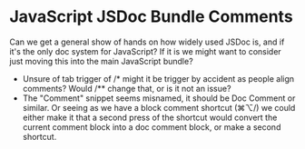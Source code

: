 # JavaScript JSDoc Bundle Comments

Can we get a general show of hands on how widely used JSDoc is, and if it's the only doc system for JavaScript? If it is we might want to consider just moving this into the main JavaScript bundle?

* Unsure of tab trigger of /* might it be trigger by accident as people align comments? Would /** change that, or is it not an issue?
* The "Comment" snippet seems misnamed, it should be Doc Comment or similar. Or seeing as we have a block comment shortcut (⌘⌥/) we could either make it that a second press of the shortcut would convert the current comment block into a doc comment block, or make a second shortcut.
